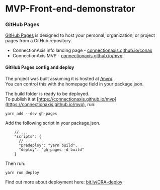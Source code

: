 # MVP-Front-end-demonstrator

### GitHub Pages

[GitHub Pages](https://pages.github.com/) is designed to host your personal, organization, or project pages from a GitHub repository.

* ConnectionAxis info landing page - [connectionaxis.github.io/conax](https://connectionaxis.github.io/conax/)
* ConnectionAxis MVP - [connectionaxis.github.io/mvp](https://connectionaxis.github.io/mvp/)

#### GitHub Pages config and deploy

The project was built assuming it is hosted at [/mvp/](https://connectionaxis.github.io/mvp).  
You can control this with the homepage field in your package.json.  

The build folder is ready to be deployed.  
To publish it at [https://connectionaxis.github.io/mvp](https://connectionaxis.github.io/mvp), run:  

  `yarn add --dev gh-pages`

Add the following script in your package.json.  
```
    // ...
    "scripts": {
      // ...
      "predeploy": "yarn build",
      "deploy": "gh-pages -d build"
    }
```

Then run:  

  `yarn run deploy`  

Find out more about deployment here: [bit.ly/CRA-deploy](http://bit.ly/CRA-deploy)